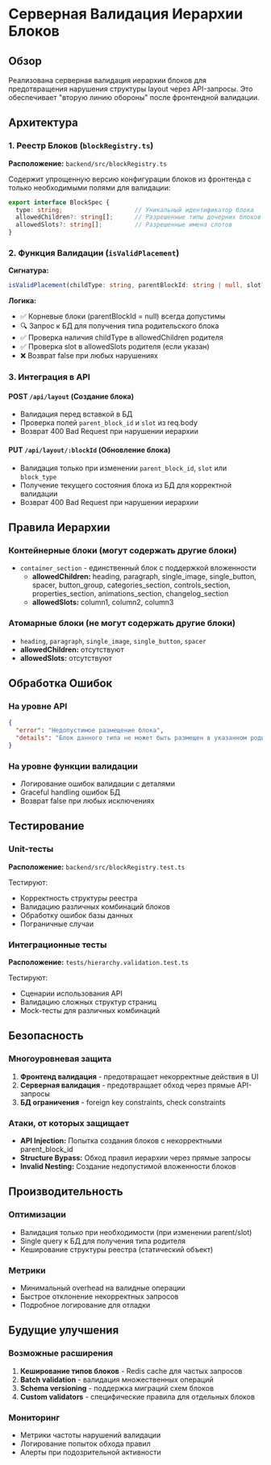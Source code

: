 # Серверная Валидация Иерархии Блоков

## Обзор

Реализована серверная валидация иерархии блоков для предотвращения нарушения структуры layout через API-запросы. Это обеспечивает "вторую линию обороны" после фронтендной валидации.

## Архитектура

### 1. Реестр Блоков (`blockRegistry.ts`)

**Расположение:** `backend/src/blockRegistry.ts`

Содержит упрощенную версию конфигурации блоков из фронтенда с только необходимыми полями для валидации:

```typescript
export interface BlockSpec {
  type: string;                    // Уникальный идентификатор блока
  allowedChildren?: string[];      // Разрешенные типы дочерних блоков
  allowedSlots?: string[];         // Разрешенные имена слотов
}
```

### 2. Функция Валидации (`isValidPlacement`)

**Сигнатура:**
```typescript
isValidPlacement(childType: string, parentBlockId: string | null, slot?: string | null): Promise<boolean>
```

**Логика:**
- ✅ Корневые блоки (parentBlockId = null) всегда допустимы
- 🔍 Запрос к БД для получения типа родительского блока
- ✅ Проверка наличия childType в allowedChildren родителя
- ✅ Проверка slot в allowedSlots родителя (если указан)
- ❌ Возврат false при любых нарушениях

### 3. Интеграция в API

#### POST `/api/layout` (Создание блока)
- Валидация перед вставкой в БД
- Проверка полей `parent_block_id` и `slot` из req.body
- Возврат 400 Bad Request при нарушении иерархии

#### PUT `/api/layout/:blockId` (Обновление блока)
- Валидация только при изменении `parent_block_id`, `slot` или `block_type`
- Получение текущего состояния блока из БД для корректной валидации
- Возврат 400 Bad Request при нарушении иерархии

## Правила Иерархии

### Контейнерные блоки (могут содержать другие блоки)
- `container_section` - единственный блок с поддержкой вложенности
  - **allowedChildren:** heading, paragraph, single_image, single_button, spacer, button_group, categories_section, controls_section, properties_section, animations_section, changelog_section
  - **allowedSlots:** column1, column2, column3

### Атомарные блоки (не могут содержать другие блоки)
- `heading`, `paragraph`, `single_image`, `single_button`, `spacer`
- **allowedChildren:** отсутствуют
- **allowedSlots:** отсутствуют

## Обработка Ошибок

### На уровне API
```json
{
  "error": "Недопустимое размещение блока",
  "details": "Блок данного типа не может быть размещен в указанном родительском блоке или слоте"
}
```

### На уровне функции валидации
- Логирование ошибок валидации с деталями
- Graceful handling ошибок БД
- Возврат false при любых исключениях

## Тестирование

### Unit-тесты
**Расположение:** `backend/src/blockRegistry.test.ts`

Тестируют:
- Корректность структуры реестра
- Валидацию различных комбинаций блоков
- Обработку ошибок базы данных
- Пограничные случаи

### Интеграционные тесты
**Расположение:** `tests/hierarchy.validation.test.ts`

Тестируют:
- Сценарии использования API
- Валидацию сложных структур страниц
- Mock-тесты для различных комбинаций

## Безопасность

### Многоуровневая защита
1. **Фронтенд валидация** - предотвращает некорректные действия в UI
2. **Серверная валидация** - предотвращает обход через прямые API-запросы
3. **БД ограничения** - foreign key constraints, check constraints

### Атаки, от которых защищает
- **API Injection:** Попытка создания блоков с некорректными parent_block_id
- **Structure Bypass:** Обход правил иерархии через прямые запросы
- **Invalid Nesting:** Создание недопустимой вложенности блоков

## Производительность

### Оптимизации
- Валидация только при необходимости (при изменении parent/slot)
- Single query к БД для получения типа родителя
- Кеширование структуры реестра (статический объект)

### Метрики
- Минимальный overhead на валидные операции
- Быстрое отклонение некорректных запросов
- Подробное логирование для отладки

## Будущие улучшения

### Возможные расширения
1. **Кеширование типов блоков** - Redis cache для частых запросов
2. **Batch validation** - валидация множественных операций
3. **Schema versioning** - поддержка миграций схем блоков
4. **Custom validators** - специфические правила для отдельных блоков

### Мониторинг
- Метрики частоты нарушений валидации
- Логирование попыток обхода правил
- Алерты при подозрительной активности

